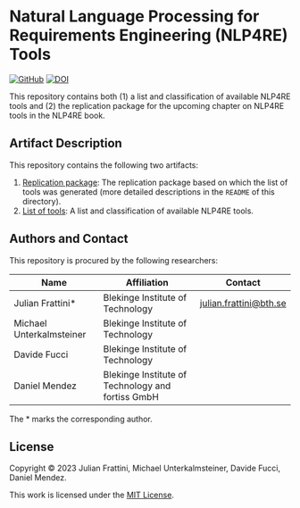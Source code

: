 # Natural Language Processing for Requirements Engineering (NLP4RE) Tools

[![GitHub](https://img.shields.io/github/license/JulianFrattini/nlp4re-tools)](./LICENSE)
[![DOI](https://zenodo.org/badge/DOI/10.5281/zenodo.8341440.svg)](https://doi.org/10.5281/zenodo.8341440)

This repository contains both (1) a list and classification of available NLP4RE tools and (2) the replication package for the upcoming chapter on NLP4RE tools in the NLP4RE book.

## Artifact Description

This repository contains the following two artifacts:

1. [Replication package](./replication/): The replication package based on which the list of tools was generated (more detailed descriptions in the `README` of this directory).
2. [List of tools](./tools/nlp4re-tools.md): A list and classification of available NLP4RE tools.

## Authors and Contact

This repository is procured by the following researchers:

| Name | Affiliation | Contact |
|---|---|---|
| Julian Frattini* | Blekinge Institute of Technology | julian.frattini@bth.se |
| Michael Unterkalmsteiner | Blekinge Institute of Technology | |
| Davide Fucci | Blekinge Institute of Technology | |
| Daniel Mendez | Blekinge Institute of Technology and fortiss GmbH | |

The * marks the corresponding author.

## License  

Copyright © 2023 Julian Frattini, Michael Unterkalmsteiner, Davide Fucci, Daniel Mendez.

This work is licensed under the [MIT License](./LICENSE).
